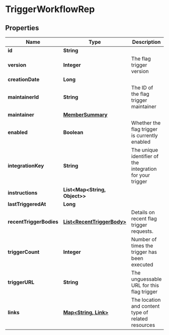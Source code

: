 

# TriggerWorkflowRep


## Properties

| Name | Type | Description | Notes |
|------------ | ------------- | ------------- | -------------|
|**id** | **String** |  |  [optional] |
|**version** | **Integer** | The flag trigger version |  [optional] |
|**creationDate** | **Long** |  |  [optional] |
|**maintainerId** | **String** | The ID of the flag trigger maintainer |  [optional] |
|**maintainer** | [**MemberSummary**](MemberSummary.md) |  |  [optional] |
|**enabled** | **Boolean** | Whether the flag trigger is currently enabled |  [optional] |
|**integrationKey** | **String** | The unique identifier of the integration for your trigger |  [optional] |
|**instructions** | **List&lt;Map&lt;String, Object&gt;&gt;** |  |  [optional] |
|**lastTriggeredAt** | **Long** |  |  [optional] |
|**recentTriggerBodies** | [**List&lt;RecentTriggerBody&gt;**](RecentTriggerBody.md) | Details on recent flag trigger requests. |  [optional] |
|**triggerCount** | **Integer** | Number of times the trigger has been executed |  [optional] |
|**triggerURL** | **String** | The unguessable URL for this flag trigger |  [optional] |
|**links** | [**Map&lt;String, Link&gt;**](Link.md) | The location and content type of related resources |  [optional] |



